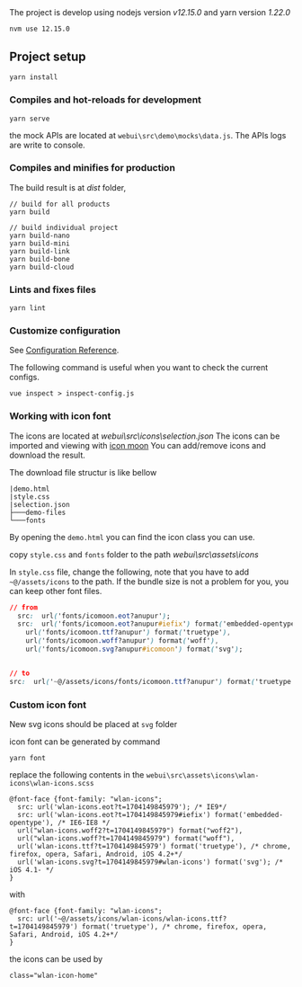 ## 
The project is develop using nodejs version _v12.15.0_ and yarn version _1.22.0_

```
nvm use 12.15.0
```

## Project setup
```
yarn install
```

### Compiles and hot-reloads for development
```
yarn serve
```

the mock APIs are located at `webui\src\demo\mocks\data.js`.
The APIs logs are write to console.


### Compiles and minifies for production
The build result is at _dist_ folder, 
```
// build for all products
yarn build

// build individual project
yarn build-nano
yarn build-mini
yarn build-link
yarn build-bone
yarn build-cloud
```

### Lints and fixes files
```
yarn lint
```

### Customize configuration
See [Configuration Reference](https://cli.vuejs.org/config/).

The following command is useful when you want to check the current configs.
```
vue inspect > inspect-config.js
```


### Working with icon font
The icons are located at _webui\src\icons\selection.json_
The icons can be imported and viewing with [icon moon](https://icomoon.io/app/#/select)
You can add/remove icons and download the result.

The download file structur is like bellow
```
|demo.html
|style.css
|selection.json
├───demo-files
└───fonts
```

By opening the `demo.html` you can find the icon class you can use.

copy `style.css` and `fonts` folder to the path _webui\src\assets\icons_

In `style.css` file, change the following, note that you have to add `~@/assets/icons` to the path.
If the bundle size is not a problem for you, you can keep other font files. 
```css
// from
  src:  url('fonts/icomoon.eot?anupur');
  src:  url('fonts/icomoon.eot?anupur#iefix') format('embedded-opentype'),
    url('fonts/icomoon.ttf?anupur') format('truetype'),
    url('fonts/icomoon.woff?anupur') format('woff'),
    url('fonts/icomoon.svg?anupur#icomoon') format('svg');


// to 
src:  url('~@/assets/icons/fonts/icomoon.ttf?anupur') format('truetype');
```

### Custom icon font 
New svg icons should be placed at `svg` folder

icon font can be generated by command
```
yarn font
```

replace the following contents in the `webui\src\assets\icons\wlan-icons\wlan-icons.scss`
```
@font-face {font-family: "wlan-icons";
  src: url('wlan-icons.eot?t=1704149845979'); /* IE9*/
  src: url('wlan-icons.eot?t=1704149845979#iefix') format('embedded-opentype'), /* IE6-IE8 */
  url("wlan-icons.woff2?t=1704149845979") format("woff2"),
  url("wlan-icons.woff?t=1704149845979") format("woff"),
  url('wlan-icons.ttf?t=1704149845979') format('truetype'), /* chrome, firefox, opera, Safari, Android, iOS 4.2+*/
  url('wlan-icons.svg?t=1704149845979#wlan-icons') format('svg'); /* iOS 4.1- */
}
```
with 

```
@font-face {font-family: "wlan-icons";
  src: url('~@/assets/icons/wlan-icons/wlan-icons.ttf?t=1704149845979') format('truetype'), /* chrome, firefox, opera, Safari, Android, iOS 4.2+*/
}
```


the icons can be used by
```
class="wlan-icon-home"
```

